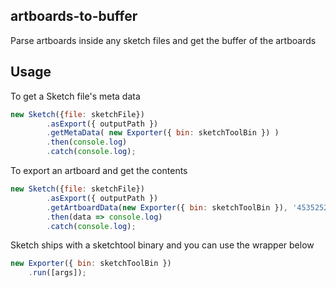 ## artboards-to-buffer

Parse artboards inside any sketch files and get the buffer of the artboards

## Usage

To get a Sketch file's meta data
```javascript
new Sketch({file: sketchFile})
        .asExport({ outputPath })
        .getMetaData( new Exporter({ bin: sketchToolBin }) )
        .then(console.log)
        .catch(console.log);
```

To export an artboard and get the contents
```javascript
new Sketch({file: sketchFile})
        .asExport({ outputPath })
        .getArtboardData(new Exporter({ bin: sketchToolBin }), '4535252D-1C8C-4B56-85D8-4E36D7B00D37')
        .then(data => console.log)
        .catch(console.log);
```

Sketch ships with a sketchtool binary and you can use the wrapper below
```javascript
new Exporter({ bin: sketchToolBin })
    .run([args]);
```
